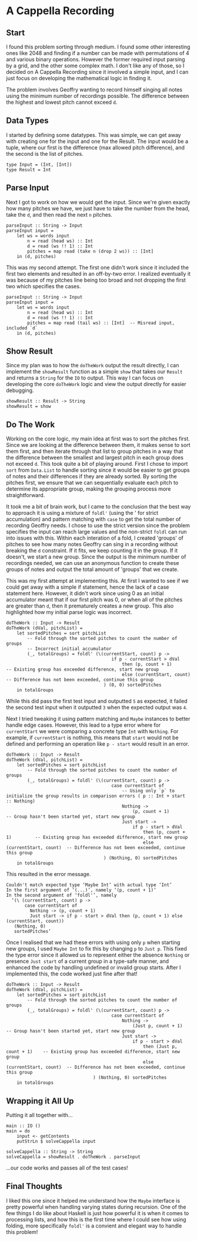# A Cappella Recording
## Start
I found this problem sorting through medium. I found some other interesting ones like 2048 and finding if a number can be made with permutations of 4 and various binary operations. However the former required input parsing by a grid, and the other some complex math. I don't like any of those, so I decided on A Cappella Recording since it involved a simple input, and I can just focus on developing the mathematical logic in finding it.

The problem involves Geoffry wanting to record himself singing all notes using the minimum number of recordings possible. The difference between the highest and lowest pitch cannot exceed `d`.

## Data Types
I started by defining some datatypes. This was simple, we can get away with creating one for the input and one for the Result. The input would be a tuple, where our first is the difference (max allowed pitch difference), and the second is the list of pitches.
```
type Input = (Int, [Int])
type Result = Int
```

## Parse Input
Next I got to work on how we would get the input. Since we're given exactly how many pitches we have, we just have to take the number from the head, take the `d`, and then read the next `n` pitches.
```
parseInput :: String -> Input
parseInput input =
    let ws = words input
        n = read (head ws) :: Int
        d = read (ws !! 1) :: Int
        pitches = map read (take n (drop 2 ws)) :: [Int]
    in (d, pitches)
```

This was my second attempt. The first one didn't work since it included the first two elements and resulted in an off-by-two error. I realized eventually it was because of my pitches line being too broad and not dropping the first two which specifies the cases.
```
parseInput :: String -> Input
parseInput input =
    let ws = words input
        n = read (head ws) :: Int
        d = read (ws !! 1) :: Int
        pitches = map read (tail ws) :: [Int]  -- Misread input, included `d`
    in (d, pitches)
```

## Show Result
Since my plan was to how the `doTheWork` output the result directly, I can implement the `showResult` function as a simple `show` that takes our `Result` and returns a `String` for the `IO` to output. This way I can focus on developing the core `doTheWork` logic and view the output directly for easier debugging.
```
showResult :: Result -> String
showResult = show
```

## Do The Work
Working on the core logic, my main idea at first was to sort the pitches first. Since we are looking at the difference between them, it makes sense to sort them first, and then iterate through that list to group pitches in a way that the difference between the smallest and largest pitch in each group does not exceed `d`. This took quite a bit of playing around. First I chose to import `sort` from `Data.List` to handle sorting since it would be easier to get groups of notes and their differences if they are already sorted. By sorting the pitches first, we ensure that we can sequentially evaluate each pitch to determine its appropriate group, making the grouping process more straightforward.

It took me a bit of brain work, but I came to the conclusion that the best way to approach it is using a mixture of `foldl'` (using the ' for strict accumulation) and pattern matching with `case` to get the total number of recording Geoffry needs. I chose to use the strict version since the problem specifies the input can reach large values and the non-strict `foldl` can run into issues with this. Within each interation of a fold, I created 'groups' of pitches to see how many notes Geoffry can sing in a recording without breaking the `d` constraint. If it fits, we keep counting it in the group. If it doesn't, we start a new group. Since the output is the minimum number of recordings needed, we can use an anonymous function to create these groups of notes and output the total amount of 'groups' that we create.

This was my first attempt at implementing this. At first I wanted to see if we could get away with a simple if statement, hence the lack of a case statement here. However, it didn't work since using 0 as an initial accumulator meant that if our first pitch was 0, or when all of the pitches are greater than `d`, then it prematurely creates a new group. This also highlighted how my initial parse logic was incorrect.
```
doTheWork :: Input -> Result
doTheWork (dVal, pitchList) =
    let sortedPitches = sort pitchList
        -- Fold through the sorted pitches to count the number of groups
        -- Incorrect initial accumulator
        (_, totalGroups) = foldl' (\(currentStart, count) p ->
                                        if p - currentStart > dVal
                                            then (p, count + 1)         -- Existing group has exceeded difference, start new group
                                            else (currentStart, count)  -- Difference has not been exceeded, continue this group
                                     ) (0, 0) sortedPitches
    in totalGroups
```
While this did pass the first test input and outputted `5` as expected, it failed the second test input when it outputted `3` when the expected output was `4`.

Next I tried tweaking it using pattern matching and `Maybe` instances to better handle edge cases. However, this lead to a type error where for `currentStart` we were comparing a concrete type `Int` with `Nothing`. For example, if `currentStart` is nothing, this means that `start` would not be defined and performing an operation like `p - start` would result in an error. 
```
doTheWork :: Input -> Result
doTheWork (dVal, pitchList) =
    let sortedPitches = sort pitchList
        -- Fold through the sorted pitches to count the number of groups
        (_, totalGroups) = foldl' (\(currentStart, count) p ->
                                        case currentStart of
                                            -- Using only `p` to initialize the group results in comparison errors ( p :: Int + start :: Nothing)
                                            Nothing ->
                                                (p, count + 1)                  -- Group hasn't been started yet, start new group
                                            Just start ->
                                                if p - start > dVal
                                                    then (p, count + 1)         -- Existing group has exceeded difference, start new group
                                                    else (currentStart, count)  -- Difference has not been exceeded, continue this group
                                     ) (Nothing, 0) sortedPitches
    in totalGroups
```
This resulted in the error message.
```
Couldn't match expected type ‘Maybe Int’ with actual type ‘Int’
In the first argument of ‘(...)’, namely ‘(p, count + 1)’
In the second argument of ‘foldl'’, namely
  ‘(\ (currentStart, count) p ->
       case currentStart of
         Nothing -> (p, count + 1)
         Just start -> if p - start > dVal then (p, count + 1) else (currentStart, count))
   (Nothing, 0)
   sortedPitches’
```

Once I realised that we had these errors with using only `p` when starting new groups, I used `Maybe Int` to fix this by changing `p` to `Just p`. This fixed the type error since it allowed us to represent either the absence `Nothing` or presence `Just start` of a current group in a type-safe manner, and enhanced the code by handling undefined or invalid group starts. After I implemented this, the code worked just fine after that!
```
doTheWork :: Input -> Result
doTheWork (dVal, pitchList) =
    let sortedPitches = sort pitchList
        -- Fold through the sorted pitches to count the number of groups
        (_, totalGroups) = foldl' (\(currentStart, count) p ->
                                        case currentStart of
                                            Nothing ->
                                                (Just p, count + 1)             -- Group hasn't been started yet, start new group
                                            Just start ->
                                                if p - start > dVal
                                                    then (Just p, count + 1)    -- Existing group has exceeded difference, start new group
                                                    else (currentStart, count)  -- Difference has not been exceeded, continue this group
                                 ) (Nothing, 0) sortedPitches
    in totalGroups
```

## Wrapping it All Up
Putting it all together with...
```
main :: IO ()
main = do
    input <- getContents
    putStrLn $ solveCappella input

solveCappella :: String -> String
solveCappella = showResult . doTheWork . parseInput
```
...our code works and passes all of the test cases!

## Final Thoughts
I liked this one since it helped me understand how the `Maybe` interface is pretty powerful when handling varying states during recursion. One of the few things I do like about Haskell is just how powerful it is when it comes to processing lists, and how this is the first time where I could see how using folding, more specifically `foldl'` is a convient and elegant way to handle this problem!